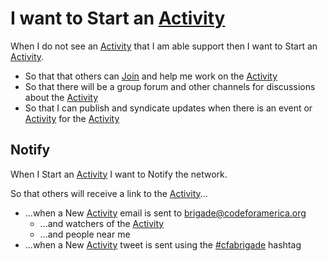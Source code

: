#  I want to Start an [Activity](activity.md)
When I do not see an [Activity](activity.md) that I am able support then I want to Start an [Activity](activity.md).
* So that that others can [Join](join_initiative.md) and help me work on the [Activity](activity.md)
* So that there will be a group forum and other channels for discussions about the [Activity](activity.md)
* So that I can publish and syndicate updates when there is an event or [Activity](activity.md) for the [Activity](activity.md)

## Notify
When I Start an [Activity](activity.md) I want to Notify the network.

So that others will receive a link to the [Activity](activity.md)...

* ...when a New [Activity](activity.md) email is sent to brigade@codeforamerica.org
  * ...and watchers of the [Activity](activity.md)
  * ...and people near me
* ...when a New [Activity](activity.md) tweet is sent using the [#cfabrigade](https://twitter.com/#!/search/%23cfabrigade) hashtag